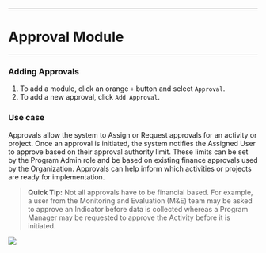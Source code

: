 ****
# Approval Module
---

### Adding Approvals

1. To add a module, click an orange `+` button and select `Approval`. 
2. To add a new approval, click `Add Approval`.

### Use case 
Approvals allow the system to Assign or Request approvals for an activity or project. Once an approval is initiated, the system notifies the Assigned User to approve based on their approval authority limit. These limits can be set by the Program Admin role and be based on existing finance approvals used by the Organization. Approvals can help inform which activities or projects are ready for implementation.

> **Quick Tip:** 
Not all approvals have to be financial based. For example, a user from the Monitoring and Evaluation \(M&E\) team may be asked to approve an Indicator before data is collected whereas a Program Manager may be requested to approve the Activity before it is initiated.

![](https://lh5.googleusercontent.com/r2p6h3dNqs5IicYofSNPqPfTlhGhU7sEYbcO7M-Kv9yrVyUQOESvJ58g_MlER0r3KRerb_FPPFnVrTjBELcS1ieH1qikExneKi2BcJ0qpdT-cTtNHEOsZXHlt-9qPqCxC154Ji0E)

